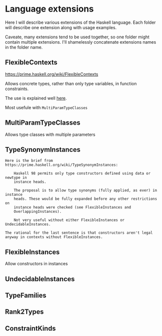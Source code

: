 # Language extensions

Here I will describe various extensions of the Haskell language. Each folder
will describe one extension along with usage examples.

Caveate, many extensions tend to be used together, so one folder might contain
multiple extensions. I'll shamelessly concatenate extensions names in the
folder name.


## FlexibleContexts

   https://prime.haskell.org/wiki/FlexibleContexts

   Allows concrete types, rather than only type variables, in function constraints.

   The use is explained well [here](https://stackoverflow.com/questions/31251163).

   Most usefule with `MultiParamTypeClasses`

## MultiParamTypeClasses

   Allows type classes with multiple parameters

## TypeSynonymInstances

    Here is the brief from https://prime.haskell.org/wiki/TypeSynonymInstances:

```
    Haskell 98 permits only type constructors defined using data or newtype in
    instance heads.

    The proposal is to allow type synonyms (fully applied, as ever) in instance
    heads. These would be fully expanded before any other restrictions on
    instance heads were checked (see FlexibleInstances and
    OverlappingInstances).

    Not very useful without either FlexibleInstances or UndecidableInstances.
```

    The rational for the last sentence is that constructors aren't legal anyway in contexts without FlexibleInstances.

## FlexibleInstances

   Allow constructors in instances

## UndecidableInstances

## TypeFamilies

## Rank2Types

## ConstraintKinds
